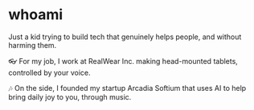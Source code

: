 # whoami

Just a kid trying to build tech that genuinely helps people, and without harming them.

👓 For my job, I work at RealWear Inc. making head-mounted tablets, controlled by your voice.

🎶 On the side, I founded my startup Arcadia Softium that uses AI to help bring daily joy to you, through music.
